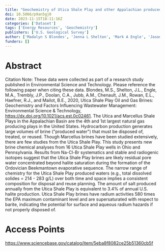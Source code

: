 ```yaml
---
title: "Geochemistry of Utica Shale Play and other Appalachian produced waters"
doi: 10.5066/p9an5gj0
date: 2023-11-15T18:11:16Z
categories: ['Dataset']
tags: ['Energy Resources', 'Geochemistry']
publishers: ['U.S. Geological Survey']
author: ['Madalyn S Blondes', 'Jenna L Shelton', 'Mark A Engle', 'Jason P Trembly', 'Colin Doolan', 'Aaron M Jubb', 'Jessica M Chenault', 'Elisabeth Rowan', 'Ralph J Haefner', 'Brian E Mailot']
funders: []
---
```


# Abstract
Citation Note: These data were collected as part of a research study published in Environmental Science and Technology. Please reference the following paper when citing these data. Blondes, M.S., Shelton, J.L., Engle, M.A., Trembly, J.P., Doolan, C.A., Jubb, A.M., Chenault, J.M., Rowan, E.L., Haefner, R.J., and Mailot, B.E., 2020, Utica Shale Play Oil and Gas Brines: Geochemistry and Factors Influencing Wastewater Management: Environmental Science &amp; Technology, https://dx.doi.org/10.1021/acs.est.0c02461. The Utica and Marcellus Shale Plays in the Appalachian Basin are the 4th and 1st largest natural gas producing plays in the United States. Hydrocarbon production generates large volumes of brine ("produced water") that must be disposed of, treated, or reused. Though Marcellus brines have been studied extensively, there are few studies from the Utica Shale Play. This study presents new brine chemical analyses from 16 Utica Shale Play wells in Ohio and Pennsylvania. Results from Na-Cl-Br systematics and stable and radiogenic isotopes suggest that the Utica Shale Play brines are likely residual pore water concentrated beyond halite saturation during the formation of the Ordovician Beekmantown evaporative sequence. The narrow range of chemistry for the Utica Shale Play produced waters (e.g., total dissolved solides = 214 - 283 g/L) over both time and space implies a consistent composition for disposal and reuse planning. The amount of salt produced annually from the Utica Shale Play is equivalent to 3.4% of annual U.S. halite production. Utica Shale Play brines have radium activities 580 times the EPA maximum contaminant level and are supersaturated with respect to barite, indicating the potential for surface and aqueous radium hazards if not properly disposed of.

# Access Points
https://www.sciencebase.gov/catalog/item/5eba8f8082ce25b51360cb5f